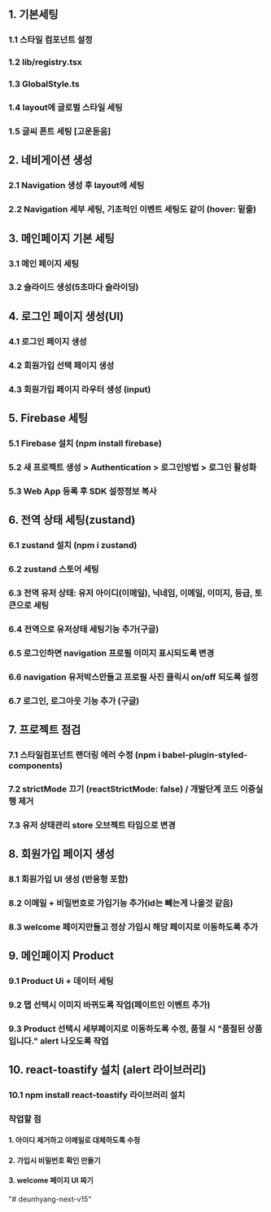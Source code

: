## 1. 기본세팅
### 1.1 스타일 컴포넌트 설정
### 1.2 lib/registry.tsx
### 1.3 GlobalStyle.ts
### 1.4 layout에 글로벌 스타일 세팅
### 1.5 글씨 폰트 세팅 [고운돋움]

## 2. 네비게이션 생성
### 2.1 Navigation 생성 후 layout에 세팅
### 2.2 Navigation 세부 세팅, 기초적인 이벤트 세팅도 같이 (hover: 밑줄)

## 3. 메인페이지 기본 세팅
### 3.1 메인 페이지 세팅
### 3.2 슬라이드 생성(5초마다 슬라이딩)


## 4. 로그인 페이지 생성(UI)
### 4.1 로그인 페이지 생성
### 4.2 회원가입 선택 페이지 생성
### 4.3 회원가입 페이지 라우터 생성 (input)

## 5. Firebase 세팅
### 5.1 Firebase 설치 (npm install firebase)
### 5.2 새 프로젝트 생성 > Authentication > 로그인방법 > 로그인 활성화
### 5.3 Web App 등록 후 SDK 설정정보 복사


## 6. 전역 상태 세팅(zustand)
### 6.1 zustand 설치 (npm i zustand)
### 6.2 zustand 스토어 세팅
### 6.3 전역 유저 상태: 유저 아이디(이메일), 닉네임, 이메일, 이미지, 등급, 토큰으로 세팅
### 6.4 전역으로 유저상태 세팅기능 추가(구글)
### 6.5 로그인하면 navigation 프로필 이미지 표시되도록 변경
### 6.6 navigation  유저박스만들고 프로필 사진 클릭시 on/off 되도록 설정
### 6.7 로그인, 로그아웃 기능 추가 (구글)

## 7. 프로젝트 점검
### 7.1 스타일컴포넌트 랜더링 에러 수정 (npm i babel-plugin-styled-components)
### 7.2 strictMode 끄기 (reactStrictMode: false) / 개발단계 코드 이중실행 제거
### 7.3 유저 상태관리 store 오브젝트 타입으로 변경

## 8. 회원가입 페이지 생성
### 8.1 회원가입 UI 생성 (반응형 포함)
### 8.2 이메일 + 비밀번호로 가입기능 추가(id는 빼는게 나을것 같음)
### 8.3 welcome 페이지만들고 정상 가입시 해당 페이지로 이동하도록 추가

## 9. 메인페이지 Product 
### 9.1 Product Ui + 데이터 세팅
### 9.2 탭 선택시 이미지 바뀌도록 작업(페이트인 이벤트 추가)
### 9.3 Product 선택시 세부페이지로 이동하도록 수정, 품절 시 "품절된 상품입니다." alert 나오도록 작업

## 10. react-toastify 설치 (alert 라이브러리)
### 10.1 npm install react-toastify 라이브러리 설치


### 작업할 점
#### 1. 아이디 제거하고 이메일로 대체하도록 수정
#### 2. 가입시 비밀번호 확인 만들기
#### 3. welcome 페이지 UI 짜기





"# deunhyang-next-v15" 

